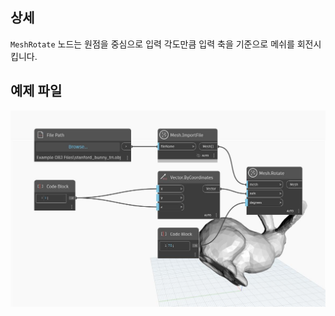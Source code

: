 ## 상세
`MeshRotate` 노드는 원점을 중심으로 입력 각도만큼 입력 축을 기준으로 메쉬를 회전시킵니다.

## 예제 파일

![Example](./Autodesk.DesignScript.Geometry.Mesh.Rotate_img.jpg)
